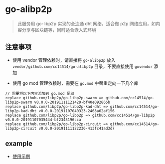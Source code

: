 # go-alibp2p

>此服务用 go-libp2p 实现的全连通 dht 网络，适合做 p2p 网络应用，如内容分享与区块链等，同时适合嵌入式环境

## 注意事项

* 使用 vendor 管理依赖时，请直接将 `go-alibp2p` 放入 `vendor/github.com/cc14514/go-alibp2p` 目录，不要直接使用 `govendor` 添加

* 使用 go mod 管理依赖时，需要在 `go.mod` 中替重定向一下几个库

```
// 需要将以下内容添加到 go.mod 尾部
replace github.com/libp2p/go-libp2p-swarm => github.com/cc14514/go-libp2p-swarm v0.0.0-20191111121429-bf40e092865b
replace github.com/libp2p/go-libp2p-kad-dht => github.com/cc14514/go-libp2p-kad-dht v0.0.0-20191107040323-2463a62af156
replace github.com/libp2p/go-libp2p => github.com/cc14514/go-libp2p v0.0.0-20191107035444-bf2343196cca
replace github.com/libp2p/go-libp2p-circuit => github.com/cc14514/go-libp2p-circuit v0.0.0-20191111122236-413fc41ad3d7
```

## example

* [使用示例](https://github.com/cc14514/go-alibp2p-example)


